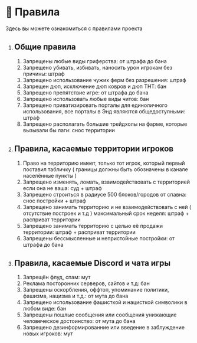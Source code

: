 # 📕 Правила

Здесь вы можете ознакомиться с правилами проекта

1. ## Общие правила
    1. Запрещены любые виды гриферства: от штрафа до бана
    2. Запрещено убивать, избивать, наносить урон игрокам без причины: штраф
    3. Запрещено использование чужих ферм без разрешения: штраф
    4. Запрещен дюп, исключение дюп ковров и дюп ТНТ: бан
    5. Запрещено препятствие игре: от штрафа до бана
    6. Запрещено использовать любые виды читов: бан
    7. Запрещено приватизировать порталы для единоличного использования, все порталы в Энд являются общедоступными: штраф
    8. Запрещено располагать большие трейдхолы на фарме, которые вызывали бы лаги: снос территории

2. ## Правила, касаемые территории игроков
    1. Право на территорию имеет, только тот игрок, который первый поставил табличку ( границы должны быть обозначены в канале населённые пункты )
    2. Запрещено изменять, ломать, взаимодействовать с территорией если она не ваша: суд + штраф
    3. Запрещено строиться в радиусе 500 блоков/городов от спавна: снос постройки + штраф
    4. Запрещено занимать территорию и не взаимодействовать с ней ( отсутствие построек и т.д ) максимальный срок неделя: штраф + расприват территории
    5. Запрещено занимать территорию с целью её продажи территории: штраф + расприват территории
    6. Запрещены бессмысленные и непристойные постройки: от штрафа до бана

3. ## Правила, касаемые Discord и чата игры
    1. Запрещён флуд, спам: мут
    2. Реклама посторонних серверов, сайтов и т.д: бан
    3. Запрещены оскорбления, оффтоп, упоминание политики, фашизма, нацизма и т.д.: от мута до бана
    4. Запрещено использование фашисткой и нацисткой символики в любом виде: бан
    5. Запрещены пошлые сообщения или сообщения унижающие человеческое достоинство: от мута до бана
    6.  Запрещено дезинформированние или введение в заблуждение новых игроков: мут